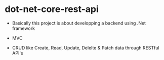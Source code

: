 # dot-net-core-rest-api

- Basically this project is about developping a backend using .Net framework

- MVC

- CRUD like Create, Read, Update, Delelte & Patch data through RESTful API's
